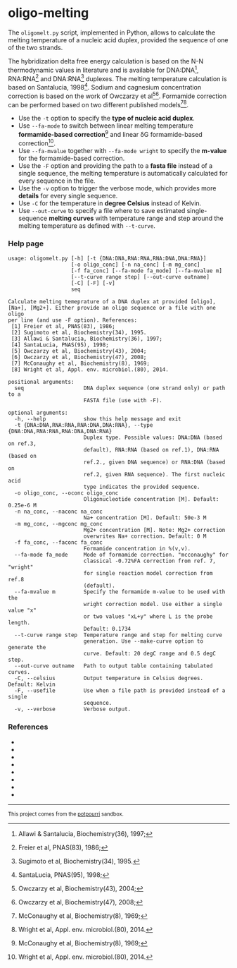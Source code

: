 oligo-melting
===

The `oligomelt.py` script, implemented in Python, allows to calculate the melting temperature of a nucleic acid duplex, provided the sequence of one of the two strands.

The hybridization delta free energy calculation is based on the N-N thermodynamic values in literature and is available for DNA:DNA[^3], RNA:RNA[^1] and DNA:RNA[^2] duplexes. The melting temperature calculation is based on Santalucia, 1998[^4]. Sodium and cagnesium concentration correction is based on the work of Owczarzy et al[^5][^6]. Formamide correction can be performed based on two different published models[^7][^8].

* Use the `-t` option to specify the **type of nucleic acid duplex**.
* Use `--fa-mode` to switch between linear melting temperature **formamide-based correction**[^7] and linear &delta;G formamide-based correction[^8].
* Use `--fa-mvalue` together with `--fa-mode wright` to specify the **m-value** for the formamide-based correction.
* Use the `-F` option and providing the path to a **fasta file** instead of a single sequence, the melting temperature is automatically calculated for every sequence in the file.
* Use the `-v` option to trigger the verbose mode, which provides more **details** for every single sequence.
* Use `-C` for the temperature in **degree Celsius** instead of Kelvin.
* Use `--out-curve` to specify a file where to save estimated single-sequence **melting curves** with temperature range and step around the melting temperature as defined with `--t-curve`.

### Help page

```
usage: oligomelt.py [-h] [-t {DNA:DNA,RNA:RNA,RNA:DNA,DNA:RNA}]
                    [-o oligo_conc] [-n na_conc] [-m mg_conc]
                    [-f fa_conc] [--fa-mode fa_mode] [--fa-mvalue m]
                    [--t-curve range step] [--out-curve outname]
                    [-C] [-F] [-v]
                    seq

Calculate melting temeprature of a DNA duplex at provided [oligo],
[Na+], [Mg2+]. Either provide an oligo sequence or a file with one oligo
per line (and use -F option). References:
 [1] Freier et al, PNAS(83), 1986;
 [2] Sugimoto et al, Biochemistry(34), 1995.
 [3] Allawi & Santalucia, Biochemistry(36), 1997;
 [4] SantaLucia, PNAS(95), 1998;
 [5] Owczarzy et al, Biochemistry(43), 2004;
 [6] Owczarzy et al, Biochemistry(47), 2008;
 [7] McConaughy et al, Biochemistry(8), 1969;
 [8] Wright et al, Appl. env. microbiol.(80), 2014.

positional arguments:
  seq                   DNA duplex sequence (one strand only) or path to a
                        FASTA file (use with -F).

optional arguments:
  -h, --help            show this help message and exit
  -t {DNA:DNA,RNA:RNA,RNA:DNA,DNA:RNA}, --type {DNA:DNA,RNA:RNA,RNA:DNA,DNA:RNA}
                        Duplex type. Possible values: DNA:DNA (based on ref.3,
                        default), RNA:RNA (based on ref.1), DNA:RNA (based on
                        ref.2., given DNA sequence) or RNA:DNA (based on
                        ref.2, given RNA sequence). The first nucleic acid
                        type indicates the provided sequence.
  -o oligo_conc, --oconc oligo_conc
                        Oligonucleotide concentration [M]. Default: 0.25e-6 M
  -n na_conc, --naconc na_conc
                        Na+ concentration [M]. Default: 50e-3 M
  -m mg_conc, --mgconc mg_conc
                        Mg2+ concentration [M]. Note: Mg2+ correction
                        overwrites Na+ correction. Default: 0 M
  -f fa_conc, --faconc fa_conc
                        Formamide concentration in %(v,v).
  --fa-mode fa_mode     Mode of formamide correction. "mcconaughy" for
                        classical -0.72%FA correction from ref. 7, "wright"
                        for single reaction model correction from ref.8
                        (default).
  --fa-mvalue m         Specify the formamide m-value to be used with the
                        wright correction model. Use either a single value "x"
                        or two values "xL+y" where L is the probe length.
                        Default: 0.1734
  --t-curve range step  Temperature range and step for melting curve
                        generation. Use --make-curve option to generate the
                        curve. Default: 20 degC range and 0.5 degC step.
  --out-curve outname   Path to output table containing tabulated curves.
  -C, --celsius         Output temperature in Celsius degrees. Default: Kelvin
  -F, --usefile         Use when a file path is provided instead of a single
                        sequence.
  -v, --verbose         Verbose output.
```

### References

* [^1]: Freier et al, PNAS(83), 1986;
* [^2]: Sugimoto et al, Biochemistry(34), 1995.
* [^3]: Allawi & Santalucia, Biochemistry(36), 1997;
* [^4]: SantaLucia, PNAS(95), 1998;
* [^5]: Owczarzy et al, Biochemistry(43), 2004;
* [^6]: Owczarzy et al, Biochemistry(47), 2008;
* [^7]: McConaughy et al, Biochemistry(8), 1969;
* [^8]: Wright et al, Appl. env. microbiol.(80), 2014.

---

<small>This project comes from the [potpourri](https://github.com/ggirelli/potpourri) sandbox.</small>
